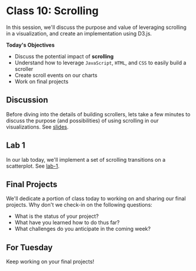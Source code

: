# Class 10: Scrolling
In this session, we'll discuss the purpose and value of leveraging scrolling in a visualization, and create an implementation using D3.js.

**Today's Objectives**
- Discuss the potential impact of **scrolling**
- Understand how to leverage `JavaScript`, `HTML`, and `CSS` to easily build a scroller
- Create scroll events on our charts 
- Work on final projects

## Discussion

Before diving into the details of building scrollers, lets take a few minutes to discuss the purpose (and possibilities) of using scrolling in our visualizations. See [slides](class10.pdf).

## Lab 1
In our lab today, we'll implement a set of scrolling transitions on a scatterplot. See [lab-1](lab-1/).

## Final Projects
We'll dedicate a portion of class today to working on and sharing our final projects. Why don't we check-in on the following questions:

- What is the status of your project?
- What have you learned how to do thus far?
- What challenges do you anticipate in the coming week?

## For Tuesday
Keep working on your final projects!
